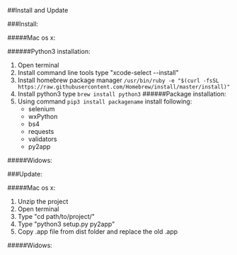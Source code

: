 ##Install and Update

###Install:

#####Mac os x:

######Python3 installation:
1. Open terminal 
2. Install command line tools type "xcode-select --install"
3. Install homebrew package manager ```/usr/bin/ruby -e "$(curl -fsSL https://raw.githubusercontent.com/Homebrew/install/master/install)"```
4. Install python3 type ```brew install python3```
######Package installation:
1. Using command ```pip3 install packagename``` install  following:
    - selenium
    - wxPython
    - bs4
    - requests
    - validators
    - py2app
    
#####Widows:

###Update:

#####Mac os x:

1. Unzip the project
2. Open terminal
3. Type "cd path/to/project/"
4. Type "python3 setup.py py2app"
5. Copy .app file from dist folder and replace the old .app

#####Widows: